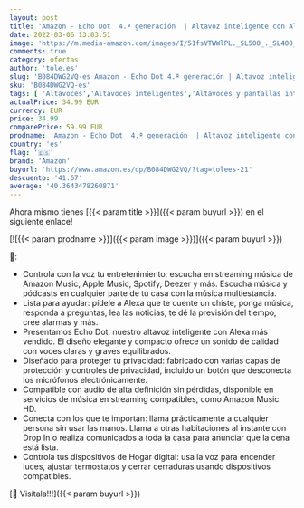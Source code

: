 ```yaml
---
layout: post
title: 'Amazon - Echo Dot  4.ª generación  | Altavoz inteligente con Alexa | Antracita'
date: 2022-03-06 13:03:51
image: 'https://m.media-amazon.com/images/I/51fsVTWWlPL._SL500_._SL400_.jpg'
comments: true
category: ofertas
author: 'tole.es'
slug: 'B084DWG2VQ-es Amazon - Echo Dot 4.ª generación | Altavoz inteligente con...'
sku: 'B084DWG2VQ-es'
tags: [ 'Altavoces','Altavoces inteligentes','Altavoces y pantallas inteligentes Echo','Dispositivos Amazon','Dispositivos Amazon y Accesorios','Electrónica','Equipos de audio y Hi-Fi','alexa','amazon', ]
actualPrice: 34.99 EUR
currency: EUR
price: 34.99
comparePrice: 59.99 EUR
prodname: 'Amazon - Echo Dot  4.ª generación  | Altavoz inteligente con Alexa | Antracita'
country: 'es'
flag: '🇪🇸'
brand: 'Amazon'
buyurl: 'https://www.amazon.es/dp/B084DWG2VQ/?tag=tolees-21'
descuento: '41.67'
average: '40.3643478260871'
---
```


Ahora mismo tienes [{{< param title >}}]({{< param buyurl >}}) en el siguiente enlace!

[![{{< param prodname >}}]({{< param image >}})]({{< param buyurl >}})

🔎:

- Controla con la voz tu entretenimiento: escucha en streaming música de Amazon Music, Apple Music, Spotify, Deezer y más. Escucha música y pódcasts en cualquier parte de tu casa con la música multiestancia.
- Lista para ayudar: pídele a Alexa que te cuente un chiste, ponga música, responda a preguntas, lea las noticias, te dé la previsión del tiempo, cree alarmas y más.
- Presentamos Echo Dot: nuestro altavoz inteligente con Alexa más vendido. El diseño elegante y compacto ofrece un sonido de calidad con voces claras y graves equilibrados.
- Diseñado para proteger tu privacidad: fabricado con varias capas de protección y controles de privacidad, incluido un botón que desconecta los micrófonos electrónicamente.
- Compatible con audio de alta definición sin pérdidas, disponible en servicios de música en streaming compatibles, como Amazon Music HD.
- Conecta con los que te importan: llama prácticamente a cualquier persona sin usar las manos. Llama a otras habitaciones al instante con Drop In o realiza comunicados a toda la casa para anunciar que la cena está lista.
- Controla tus dispositivos de Hogar digital: usa la voz para encender luces, ajustar termostatos y cerrar cerraduras usando dispositivos compatibles.

[🛒 Visítala!!!]({{< param buyurl >}})

